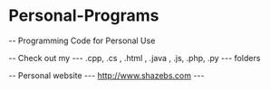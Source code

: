 # Personal-Programs
-- Programming Code for Personal Use 

-- Check out my --- .cpp, .cs , .html , .java , .js, .php, .py  --- folders

-- Personal website --- http://www.shazebs.com ---
